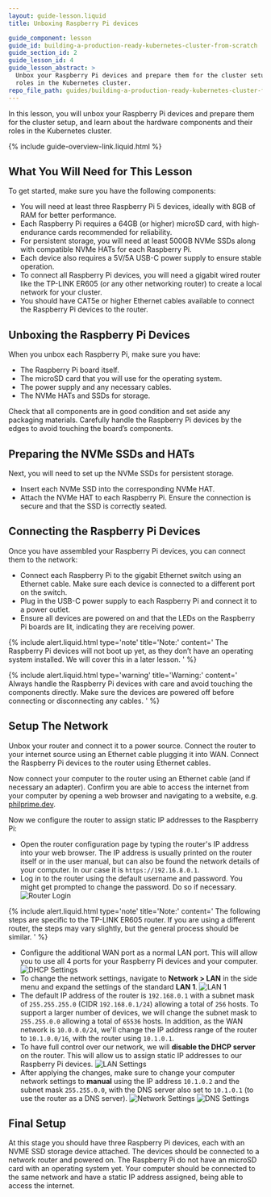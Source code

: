 ```yaml
---
layout: guide-lesson.liquid
title: Unboxing Raspberry Pi devices

guide_component: lesson
guide_id: building-a-production-ready-kubernetes-cluster-from-scratch
guide_section_id: 2
guide_lesson_id: 4
guide_lesson_abstract: >
  Unbox your Raspberry Pi devices and prepare them for the cluster setup. Learn about the hardware components and their
  roles in the Kubernetes cluster.
repo_file_path: guides/building-a-production-ready-kubernetes-cluster-from-scratch/lesson-4.md
---
```


In this lesson, you will unbox your Raspberry Pi devices and prepare them for the cluster setup, and learn about the
hardware components and their roles in the Kubernetes cluster.

{% include guide-overview-link.liquid.html %}

## What You Will Need for This Lesson

To get started, make sure you have the following components:

- You will need at least three Raspberry Pi 5 devices, ideally with 8GB of RAM for better performance.
- Each Raspberry Pi requires a 64GB (or higher) microSD card, with high-endurance cards recommended for reliability.
- For persistent storage, you will need at least 500GB NVMe SSDs along with compatible NVMe HATs for each Raspberry Pi.
- Each device also requires a 5V/5A USB-C power supply to ensure stable operation.
- To connect all Raspberry Pi devices, you will need a gigabit wired router like the TP-LINK ER605 (or any other
  networking router) to create a local network for your cluster.
- You should have CAT5e or higher Ethernet cables available to connect the Raspberry Pi devices to the router.

## Unboxing the Raspberry Pi Devices

When you unbox each Raspberry Pi, make sure you have:

- The Raspberry Pi board itself.
- The microSD card that you will use for the operating system.
- The power supply and any necessary cables.
- The NVMe HATs and SSDs for storage.

Check that all components are in good condition and set aside any packaging materials. Carefully handle the Raspberry Pi
devices by the edges to avoid touching the board’s components.

## Preparing the NVMe SSDs and HATs

Next, you will need to set up the NVMe SSDs for persistent storage.

- Insert each NVMe SSD into the corresponding NVMe HAT.
- Attach the NVMe HAT to each Raspberry Pi. Ensure the connection is secure and that the SSD is correctly seated.

## Connecting the Raspberry Pi Devices

Once you have assembled your Raspberry Pi devices, you can connect them to the network:

- Connect each Raspberry Pi to the gigabit Ethernet switch using an Ethernet cable. Make sure each device is connected
  to a different port on the switch.
- Plug in the USB-C power supply to each Raspberry Pi and connect it to a power outlet.
- Ensure all devices are powered on and that the LEDs on the Raspberry Pi boards are lit, indicating they are receiving
  power.

{% include alert.liquid.html type='note' title='Note:' content='
The Raspberry Pi devices will not boot up yet, as they don’t have an operating system installed. We will cover this in a later lesson.
' %}

{% include alert.liquid.html type='warning' title='Warning:' content='
Always handle the Raspberry Pi devices with care and avoid touching the components directly. Make sure the devices are
powered off before connecting or disconnecting any cables.
' %}

## Setup The Network

Unbox your router and connect it to a power source. Connect the router to your internet source using an Ethernet cable
plugging it into WAN. Connect the Raspberry Pi devices to the router using Ethernet cables.

Now connect your computer to the router using an Ethernet cable (and if necessary an adapter). Confirm you are able to
access the internet from your computer by opening a web browser and navigating to a website, e.g.
[philprime.dev](https://philprime.dev).

Now we configure the router to assign static IP addresses to the Raspberry Pi:

- Open the router configuration page by typing the router's IP address into your web browser. The IP address is usually
  printed on the router itself or in the user manual, but can also be found the network details of your computer. In our
  case it is `https://192.16.8.0.1`.
- Log in to the router using the default username and password. You might get prompted to change the password. Do so if
  necessary.
  ![Router Login](/assets/guides/building-a-production-ready-kubernetes-cluster-from-scratch/router-setup-1.png)

{% include alert.liquid.html type='note' title='Note:' content='
The following steps are specific to the TP-LINK ER605 router. If you are using a different router, the steps may
vary slightly, but the general process should be similar.
' %}

- Configure the additional WAN port as a normal LAN port. This will allow you to use all 4 ports for your Raspberry Pi
  devices and your computer.
  ![DHCP Settings](/assets/guides/building-a-production-ready-kubernetes-cluster-from-scratch/router-setup-2.png)
- To change the network settings, navigate to **Network > LAN** in the side menu and expand the settings of the standard
  **LAN 1**. ![LAN 1](/assets/guides/building-a-production-ready-kubernetes-cluster-from-scratch/router-setup-3.png)
- The default IP address of the router is `192.168.0.1` with a subnet mask of `255.255.255.0` (CIDR `192.168.0.1/24`)
  allowing a total of `256` hosts. To support a larger number of devices, we will change the subnet mask to
  `255.255.0.0` allowing a total of `65536` hosts. In addition, as the WAN network is `10.0.0.0/24`, we'll change the IP
  address range of the router to `10.1.0.0/16`, with the router using `10.1.0.1`.
- To have full control over our network, we will **disable the DHCP server** on the router. This will allow us to assign
  static IP addresses to our Raspberry Pi devices.
  ![LAN Settings](/assets/guides/building-a-production-ready-kubernetes-cluster-from-scratch/router-setup-4.png)
- After applying the changes, make sure to change your computer network settings to **manual** using the IP address
  `10.1.0.2` and the subnet mask `255.255.0.0`, with the DNS server also set to `10.1.0.1` (to use the router as a DNS
  server).
  ![Network Settings](/assets/guides/building-a-production-ready-kubernetes-cluster-from-scratch/router-setup-5.png)
  ![DNS Settings](/assets/guides/building-a-production-ready-kubernetes-cluster-from-scratch/router-setup-6.png)

## Final Setup

At this stage you should have three Raspberry Pi devices, each with an NVME SSD storage device attached. The devices
should be connected to a network router and powered on. The Raspberry Pi do not have an microSD card with an operating
system yet. Your computer should be connected to the same network and have a static IP address assigned, being able to
access the internet.
